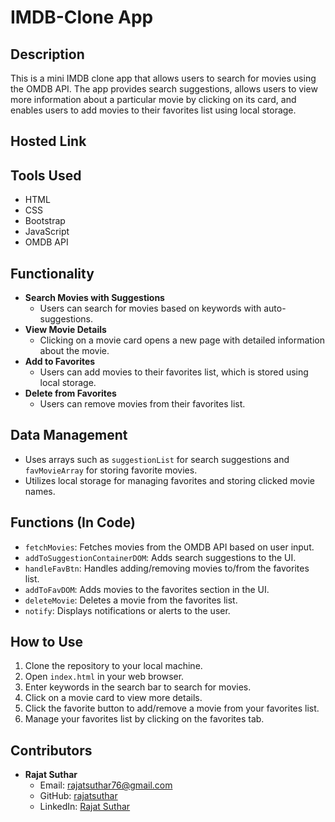# IMDB-Clone App

## Description
This is a mini IMDB clone app that allows users to search for movies using the OMDB API. The app provides search suggestions, allows users to view more information about a particular movie by clicking on its card, and enables users to add movies to their favorites list using local storage.

## Hosted Link


## Tools Used
- HTML
- CSS
- Bootstrap
- JavaScript
- OMDB API

## Functionality
- **Search Movies with Suggestions**
  - Users can search for movies based on keywords with auto-suggestions.
- **View Movie Details**
  - Clicking on a movie card opens a new page with detailed information about the movie.
- **Add to Favorites**
  - Users can add movies to their favorites list, which is stored using local storage.
- **Delete from Favorites**
  - Users can remove movies from their favorites list.

## Data Management
- Uses arrays such as `suggestionList` for search suggestions and `favMovieArray` for storing favorite movies.
- Utilizes local storage for managing favorites and storing clicked movie names.

## Functions (In Code)
- `fetchMovies`: Fetches movies from the OMDB API based on user input.
- `addToSuggestionContainerDOM`: Adds search suggestions to the UI.
- `handleFavBtn`: Handles adding/removing movies to/from the favorites list.
- `addToFavDOM`: Adds movies to the favorites section in the UI.
- `deleteMovie`: Deletes a movie from the favorites list.
- `notify`: Displays notifications or alerts to the user.

## How to Use
1. Clone the repository to your local machine.
2. Open `index.html` in your web browser.
3. Enter keywords in the search bar to search for movies.
4. Click on a movie card to view more details.
5. Click the favorite button to add/remove a movie from your favorites list.
6. Manage your favorites list by clicking on the favorites tab.

## Contributors
- **Rajat Suthar**
  - Email: rajatsuthar76@gmail.com
  - GitHub: [rajatsuthar](https://github.com/rajatsuthar)
  - LinkedIn: [Rajat Suthar]()



